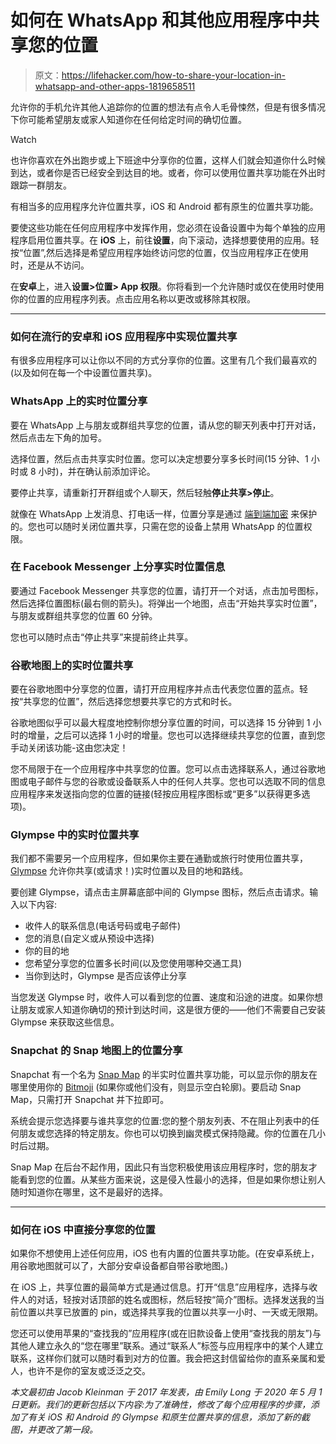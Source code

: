 # 如何在 WhatsApp 和其他应用程序中共享您的位置

> 原文：<https://lifehacker.com/how-to-share-your-location-in-whatsapp-and-other-apps-1819658511>

允许你的手机允许其他人追踪你的位置的想法有点令人毛骨悚然，但是有很多情况下你可能希望朋友或家人知道你在任何给定时间的确切位置。

Watch

也许你喜欢在外出跑步或上下班途中分享你的位置，这样人们就会知道你什么时候到达，或者你是否已经安全到达目的地。或者，你可以使用位置共享功能在外出时跟踪一群朋友。

有相当多的应用程序允许位置共享，iOS 和 Android 都有原生的位置共享功能。

要使这些功能在任何应用程序中发挥作用，您必须在设备设置中为每个单独的应用程序启用位置共享。在 **iOS** 上，前往**设置**，向下滚动，选择想要使用的应用。轻按“位置”,然后选择是希望应用程序始终访问您的位置，仅当应用程序正在使用时，还是从不访问。

在**安卓**上，进入**设置>位置> App 权限**。你将看到一个允许随时或仅在使用时使用你的位置的应用程序列表。点击应用名称以更改或移除其权限。

* * *

### **如何在流行的安卓和 iOS 应用程序中实现位置共享**

有很多应用程序可以让你以不同的方式分享你的位置。这里有几个我们最喜欢的(以及如何在每一个中设置位置共享)。

### **WhatsApp 上的实时位置分享**

要在 WhatsApp 上与朋友或群组共享您的位置，请从您的聊天列表中打开对话，然后点击左下角的加号。

选择位置，然后点击共享实时位置。您可以决定想要分享多长时间(15 分钟、1 小时或 8 小时)，并在确认前添加评论。

要停止共享，请重新打开群组或个人聊天，然后轻触**停止共享>停止**。

就像在 WhatsApp 上发消息、打电话一样，位置分享是通过 [端到端加密](https://lifehacker.com/whatsapp-turns-on-end-to-end-encryption-for-every-messa-1769157642) 来保护的。您也可以随时关闭位置共享，只需在您的设备上禁用 WhatsApp 的位置权限。

### **在 Facebook Messenger 上分享实时位置信息**

要通过 Facebook Messenger 共享您的位置，请打开一个对话，点击加号图标，然后选择位置图标(最右侧的箭头)。将弹出一个地图，点击“开始共享实时位置”，与朋友或群组共享您的位置 60 分钟。

您也可以随时点击“停止共享”来提前终止共享。

### **谷歌地图上的实时位置共享**

要在谷歌地图中分享您的位置，请打开应用程序并点击代表您位置的蓝点。轻按“共享您的位置”，然后选择您想要共享它的方式和时长。

谷歌地图似乎可以最大程度地控制你想分享位置的时间，可以选择 15 分钟到 1 小时的增量，之后可以选择 1 小时的增量。您也可以选择继续共享您的位置，直到您手动关闭该功能-这由您决定！

您不局限于在一个应用程序中共享您的位置。您可以点击选择联系人，通过谷歌地图或电子邮件与您的谷歌或设备联系人中的任何人共享。您也可以选取不同的信息应用程序来发送指向您的位置的链接(轻按应用程序图标或“更多”以获得更多选项)。

### **Glympse 中的实时位置共享**

我们都不需要另一个应用程序，但如果你主要在通勤或旅行时使用位置共享， [Glympse](https://glympse.com/get-glympse-app/) 允许你共享(或请求！)实时位置以及目的地和路线。

要创建 Glympse，请点击主屏幕底部中间的 Glympse 图标，然后点击请求。输入以下内容:

*   收件人的联系信息(电话号码或电子邮件)
*   您的消息(自定义或从预设中选择)
*   你的目的地
*   您希望分享您的位置多长时间(以及您使用哪种交通工具)
*   当你到达时，Glympse 是否应该停止分享

当您发送 Glympse 时，收件人可以看到您的位置、速度和沿途的进度。如果你想让朋友或家人知道你确切的预计到达时间，这是很方便的——他们不需要自己安装 Glympse 来获取这些信息。

### **Snapchat 的 Snap 地图上的位置分享**

Snapchat 有一个名为 [Snap Map](https://offspring.lifehacker.com/a-guide-to-snapchats-snap-map-for-parents-who-are-freak-1796609749) 的半实时位置共享功能，可以显示你的朋友在哪里使用你的 [Bitmoji](https://gizmodo.com/facebook-researchers-used-celebrity-bitmoji-to-help-cre-1794533337) (如果你或他们没有，则显示空白轮廓)。要启动 Snap Map，只需打开 Snapchat 并下拉即可。

系统会提示您选择要与谁共享您的位置:您的整个朋友列表、不在阻止列表中的任何朋友或您选择的特定朋友。你也可以切换到幽灵模式保持隐藏。你的位置在几小时后过期。

Snap Map 在后台不起作用，因此只有当您积极使用该应用程序时，您的朋友才能看到您的位置。从某些方面来说，这是侵入性最小的选择，但是如果你想让别人随时知道你在哪里，这不是最好的选择。

* * *

### **如何在 iOS 中直接分享您的位置**

如果你不想使用上述任何应用，iOS 也有内置的位置共享功能。(在安卓系统上，用谷歌地图就可以了，大部分安卓设备都自带谷歌地图。)

在 iOS 上，共享位置的最简单方式是通过信息。打开“信息”应用程序，选择与收件人的对话，轻按对话顶部的姓名或图标，然后轻按“简介”图标。选择发送我的当前位置以共享已放置的 pin，或选择共享我的位置以共享一小时、一天或无限期。

您还可以使用苹果的“查找我的”应用程序(或在旧款设备上使用“查找我的朋友”)与其他人建立永久的“您在哪里”联系。通过“联系人”标签与应用程序中的某个人建立联系，这样你们就可以随时看到对方的位置。我会把这封信留给你的直系亲属和爱人，也许不是你的室友或泛泛之交。

*本文最初由 Jacob Kleinman 于 2017 年发表，由 Emily Long 于 2020 年 5 月 1 日更新。我们的更新包括以下内容:为了准确性，修改了每个应用程序的步骤，添加了有关 iOS 和 Android 的 Glympse 和原生位置共享的信息，添加了新的截图，并更改了第一段。*